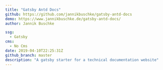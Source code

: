```yaml
---
title: "Gatsby Antd Docs"
github: https://github.com/jannikbuschke/gatsby-antd-docs
demo: https://www.jannikbuschke.de/gatsby-antd-docs/
author: Jannik Buschke

ssg:
  - Gatsby
cms:
  - No Cms
date: 2019-04-10T22:25:31Z
github_branch: master
description: "A gatsby starter for a technical documentation website"
---
```

